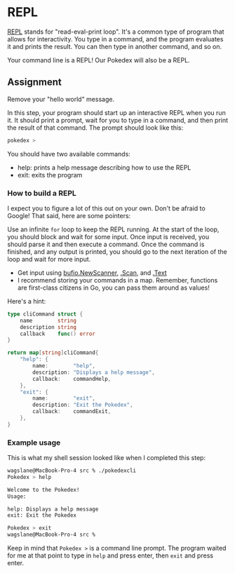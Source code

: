 # REPL

[REPL](https://en.wikipedia.org/wiki/Read%E2%80%93eval%E2%80%93print_loop) stands for "read-eval-print loop". It's a common type of program that allows for interactivity. You type in a command, and the program evaluates it and prints the result. You can then type in another command, and so on.

Your command line is a REPL! Our Pokedex will also be a REPL.

## Assignment

Remove your "hello world" message.

In this step, your program should start up an interactive REPL when you run it. It should print a prompt, wait for you to type in a command, and then print the result of that command. The prompt should look like this:

```bash
pokedex > 
```

You should have two available commands:

* help: prints a help message describing how to use the REPL
* exit: exits the program

### How to build a REPL

I expect you to figure a lot of this out on your own. Don't be afraid to Google! That said, here are some pointers:

Use an infinite `for` loop to keep the REPL running. At the start of the loop, you should block and wait for some input. Once input is received, you should parse it and then execute a command. Once the command is finished, and any output is printed, you should go to the next iteration of the loop and wait for more input.

* Get input using [bufio.NewScanner](https://pkg.go.dev/bufio#NewScanner), [.Scan](https://pkg.go.dev/bufio#Scanner.Scan), and [.Text](https://pkg.go.dev/bufio#Scanner.Text)
* I recommend storing your commands in a map. Remember, functions are first-class citizens in Go, you can pass them around as values!

Here's a hint:

```go
type cliCommand struct {
	name        string
	description string
	callback    func() error
}

return map[string]cliCommand{
    "help": {
        name:        "help",
        description: "Displays a help message",
        callback:    commandHelp,
    },
    "exit": {
        name:        "exit",
        description: "Exit the Pokedex",
        callback:    commandExit,
    },
}
```

### Example usage

This is what my shell session looked like when I completed this step:

```bash
wagslane@MacBook-Pro-4 src % ./pokedexcli
Pokedex > help

Welcome to the Pokedex!
Usage:

help: Displays a help message
exit: Exit the Pokedex

Pokedex > exit
wagslane@MacBook-Pro-4 src %
```

Keep in mind that `Pokedex >` is a command line prompt. The program waited for me at that point to type in `help` and press enter, then `exit` and press enter.
